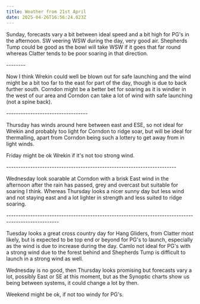 ```yaml
---
title: Weather from 21st April
date: 2025-04-26T16:56:24.023Z
---
```

Sunday,  forecasts vary a bit between ideal speed and a bit high for PG's in the afternoon.  SW veering WSW during the day, very good air.  Shepherds Tump could be good as the bowl will take WSW if it goes that far round whereas Clatter tends to be poor soaring in that direction.

\--------

Now I think Wrekin could well be blown out for safe launching and the wind might be a bit too far to the east for part of the day, though is due to back further south.  Corndon might be a better bet for soaring as it is windier in the west of our area and Corndon can take a lot of wind with safe launching (not a spine back).

\----------------------------------

Thursday has winds around here between east and ESE, so not ideal for Wrekin and probably too light for Corndon to ridge soar, but will be ideal for thermalling, apart from Corndon being such a lottery to get away from in light winds.

Friday might be ok Wrekin if it's not too strong wind.

\-----------------------------------------------------------------------

Wednesday look soarable at Corndon with a brisk East wind in the afternoon after the rain has passed, grey and overcast but suitable for soaring I think.  Whereas Thursday looks a nicer sunny day but less wind and not staying east and a lot lighter in strength and less suited to ridge soaring.

\----------------------------------------------------------------------------------------------------

Tuesday looks a great cross country day for Hang Gliders, from Clatter most likely, but is expected to be top end or beyond for PG's to launch, especially as the wind is due to increase during the day.   Camlo not ideal for PG's with a strong wind due to the forest behind and Shepherds Tump is difficult to launch in a strong wind as well.

Wednesday is no good, then Thursday looks promising but forecasts vary a lot, possibly East or SE at this moment, but as the Synoptic charts show us being between systems, it could change a lot by then.

Weekend might be ok, if not too windy for PG's.